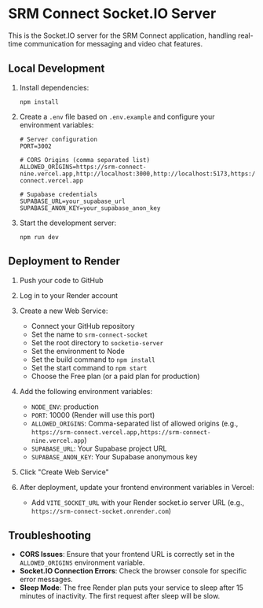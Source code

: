 # SRM Connect Socket.IO Server

This is the Socket.IO server for the SRM Connect application, handling real-time communication for messaging and video chat features.

## Local Development

1. Install dependencies:
   ```
   npm install
   ```

2. Create a `.env` file based on `.env.example` and configure your environment variables:
   ```
   # Server configuration
   PORT=3002

   # CORS Origins (comma separated list)
   ALLOWED_ORIGINS=https://srm-connect-nine.vercel.app,http://localhost:3000,http://localhost:5173,https://srm-connect.vercel.app

   # Supabase credentials
   SUPABASE_URL=your_supabase_url
   SUPABASE_ANON_KEY=your_supabase_anon_key
   ```

3. Start the development server:
   ```
   npm run dev
   ```

## Deployment to Render

1. Push your code to GitHub

2. Log in to your Render account

3. Create a new Web Service:
   - Connect your GitHub repository
   - Set the name to `srm-connect-socket`
   - Set the root directory to `socketio-server`
   - Set the environment to Node
   - Set the build command to `npm install`
   - Set the start command to `npm start`
   - Choose the Free plan (or a paid plan for production)

4. Add the following environment variables:
   - `NODE_ENV`: production
   - `PORT`: 10000 (Render will use this port)
   - `ALLOWED_ORIGINS`: Comma-separated list of allowed origins (e.g., `https://srm-connect.vercel.app,https://srm-connect-nine.vercel.app`)
   - `SUPABASE_URL`: Your Supabase project URL
   - `SUPABASE_ANON_KEY`: Your Supabase anonymous key

5. Click "Create Web Service"

6. After deployment, update your frontend environment variables in Vercel:
   - Add `VITE_SOCKET_URL` with your Render socket.io server URL (e.g., `https://srm-connect-socket.onrender.com`)

## Troubleshooting

- **CORS Issues**: Ensure that your frontend URL is correctly set in the `ALLOWED_ORIGINS` environment variable.
- **Socket.IO Connection Errors**: Check the browser console for specific error messages.
- **Sleep Mode**: The free Render plan puts your service to sleep after 15 minutes of inactivity. The first request after sleep will be slow.